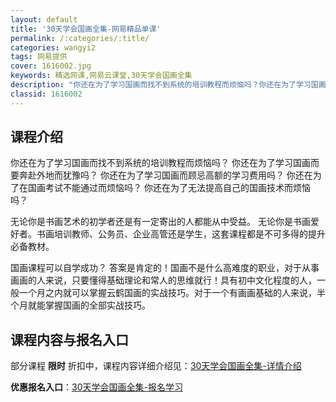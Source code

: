 ```yaml
---
layout: default
title: '30天学会国画全集-网易精品单课'
permalink: /:categories/:title/
categories: wangyi2
tags: 网易提供
cover: 1616002.jpg
keywords: 精选网课,网易云课堂,30天学会国画全集
description: "你还在为了学习国画而找不到系统的培训教程而烦恼吗？你还在为了学习国画而要奔赴外地而犹豫吗？你还在为了学习国画而顾忌高额的学习费用吗？你还在为了在国画考试不能通过而烦恼吗？你还在为了无法提高自"
classid: 1616002
---
```


## 课程介绍

你还在为了学习国画而找不到系统的培训教程而烦恼吗？
你还在为了学习国画而要奔赴外地而犹豫吗？
你还在为了学习国画而顾忌高额的学习费用吗？
你还在为了在国画考试不能通过而烦恼吗？
你还在为了无法提高自己的国画技术而烦恼吗？

无论你是书画艺术的初学者还是有一定寄出的人都能从中受益。
无论你是书画爱好者。书画培训教师、公务员、企业高管还是学生，这套课程都是不可多得的提升必备教材。

国画课程可以自学成功？
答案是肯定的！国画不是什么高难度的职业，对于从事画画的人来说，只要懂得基础理论和常人的思维就行！具有初中文化程度的人，一般一个月之内就可以掌握云鹤国画的实战技巧。对于一个有画画基础的人来说，半个月就能掌握国画的全部实战技巧。

## 课程内容与报名入口

部分课程 **限时** 折扣中，课程内容详细介绍见：[30天学会国画全集-详情介绍](https://study.163.com/course/introduction/1616002.htm?share=1&shareId=1025206652&utm_campaign=share&utm_medium=iphoneShare&utm_source=&utm_u=1025206652)

**优惠报名入口**：[30天学会国画全集-报名学习](https://study.163.com/course/introduction/1616002.htm?share=1&shareId=1025206652&utm_campaign=share&utm_medium=iphoneShare&utm_source=&utm_u=1025206652)

